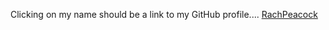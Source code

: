 Clicking on my name should be a link to my GitHub profile....
[RachPeacock](https://github.com/RachPeacock)

